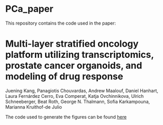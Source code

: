 # PCa_paper
This repository contains the code used in the paper:
# Multi-layer stratified oncology platform utilizing transcriptomics, prostate cancer organoids, and  modeling of drug response

Juening Kang, Panagiotis Chouvardas, Andrew Maalouf, Daniel Hanhart, Laura Fernárdez Cerro, Eva Comperat, Katja Ovchinnikova, Ulrich Schneeberger, Beat Roth, George N. Thalmann, Sofia Karkampouna, Marianna Kruithof-de Julio




The code used to generate the figures can be found [here](https://github.com/pchouvardas/PCa_paper/blob/main/Figures.md)
